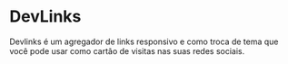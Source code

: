 # DevLinks
Devlinks é um agregador de links responsivo e como troca de tema que você pode usar como cartão de visitas nas suas redes sociais.                         
